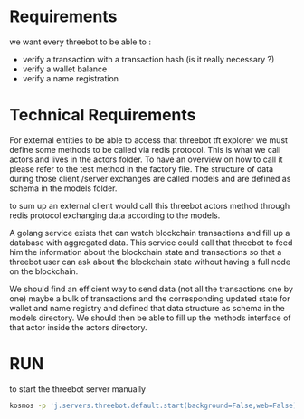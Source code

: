 # Requirements

we want every threebot to be able to :

- verify a transaction with a transaction hash (is it really necessary ?)
- verify a wallet balance
- verify a name registration

# Technical Requirements

For external entities to be able to access that threebot tft explorer we must define some methods to be called via redis protocol.
This is what we call actors and lives in the actors folder. To have an overview on how to call it please refer to the test method in the factory file.
The structure of data during those client /server exchanges are called models and are defined as schema in the models folder.

to sum up an external client would call this threebot actors method through redis protocol exchanging data according to the models.

A golang service exists that can watch blockchain transactions and fill up a database with aggregated data. This service could call that threebot to feed him the information about the blockchain state and transactions so that a threebot user can ask about the blockchain state without having a full node on the blockchain.

We should find an efficient way to send data (not all the transactions one by one) maybe a bulk of transactions and the corresponding updated state for wallet and name registry and defined that data structure as schema in the models directory.
We should then be able to fill up the methods interface of that actor inside the actors directory.

# RUN

to start the threebot server manually

```bash
kosmos -p 'j.servers.threebot.default.start(background=False,web=False)'
```
